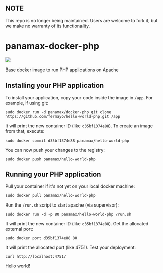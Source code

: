 ## NOTE

This repo is no longer being maintained. Users are welcome to fork it, but we make no warranty of its functionality.

panamax-docker-php
================
[![](https://badge.imagelayers.io/centurylink/apache-php.svg)](https://imagelayers.io/?images=centurylink/apache-php:latest 'Get your own badge on imagelayers.io')

Base docker image to run PHP applications on Apache

Installing your PHP application
-------------------------------

To install your application, copy your code inside the image in `/app`. For example, if using git:

	sudo docker run -d panamax/docker-php git clone https://github.com/fermayo/hello-world-php.git /app


It will print the new container ID (like `d35bf1374e88`). To create an image from that, execute:

	sudo docker commit d35bf1374e88 panamax/hello-world-php


You can now push your changes to the registry:

	sudo docker push panamax/hello-world-php



Running your PHP application
----------------------------

Pull your container if it's not yet on your local docker machine:

	sudo docker pull panamax/hello-world-php


Run the `/run.sh` script to start apache (via supervisor):

	sudo docker run -d -p 80 panamax/hello-world-php /run.sh


It will print the new container ID (like `d35bf1374e88`). Get the allocated external port:

	sudo docker port d35bf1374e88 80


It will print the allocated port (like 4751). Test your deployment:

	curl http://localhost:4751/


Hello world!

